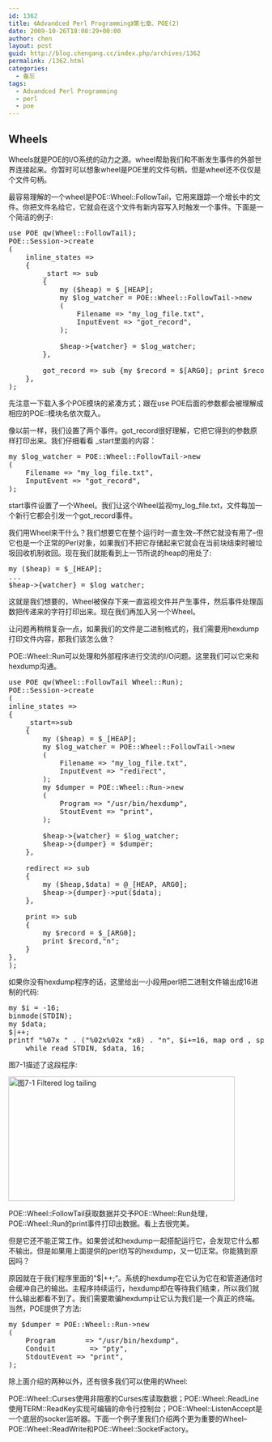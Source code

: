 ```yaml
---
id: 1362
title: 《Advandced Perl Programming》第七章、POE(2)
date: 2009-10-26T18:08:29+00:00
author: chen
layout: post
guid: http://blog.chengang.cc/index.php/archives/1362
permalink: /1362.html
categories:
  - 备忘
tags:
  - Advandced Perl Programming
  - perl
  - poe
---
```

## Wheels

Wheels就是POE的I/O系统的动力之源。wheel帮助我们和不断发生事件的外部世界连接起来。你暂时可以想象wheel是POE里的文件句柄，但是wheel还不仅仅是个文件句柄。

最容易理解的一个wheel是POE::Wheel::FollowTail，它用来跟踪一个增长中的文件。你把文件名给它，它就会在这个文件有新内容写入时触发一个事件。下面是一个简洁的例子:

<pre class="brush: perl">use POE qw(Wheel::FollowTail);
POE::Session-&gt;create
(
    inline_states =&gt;
    {
        _start =&gt; sub
        {
            my ($heap) = $_[HEAP];
            my $log_watcher = POE::Wheel::FollowTail-&gt;new
            (
                Filename =&gt; "my_log_file.txt",
                InputEvent =&gt; "got_record",
            );

            $heap-&gt;{watcher} = $log_watcher;
        },

        got_record =&gt; sub {my $record = $[ARG0]; print $record,"n";}
    },
);</pre>

先注意一下载入多个POE模块的紧凑方式；跟在use POE后面的参数都会被理解成相应的POE::模块名依次载入。

像以前一样，我们设置了两个事件。got\_record很好理解，它把它得到的参数原样打印出来。我们仔细看看 \_start里面的内容：

<pre class="brush: perl">my $log_watcher = POE::Wheel::FollowTail-&gt;new
(
    Filename =&gt; "my_log_file.txt",
    InputEvent =&gt; "got_record",
);</pre>

start事件设置了一个Wheel。我们让这个Wheel监视my\_log\_file.txt，文件每加一个新行它都会引发一个got_record事件。

我们用Wheel来干什么？我们想要它在整个运行时一直生效&#8211;不然它就没有用了&#8211;但它也是一个正常的Perl对象，如果我们不把它存储起来它就会在当前块结束时被垃圾回收机制收回。现在我们就能看到上一节所说的heap的用处了:

<pre class="brush: perl">my ($heap) = $_[HEAP];
...
$heap-&gt;{watcher} = $log_watcher;</pre>

这就是我们想要的，Wheel被保存下来一直监视文件并产生事件，然后事件处理函数把传递来的字符打印出来。现在我们再加入另一个Wheel。

让问题再稍稍复杂一点，如果我们的文件是二进制格式的，我们需要用hexdump打印文件内容，那我们该怎么做？

POE::Wheel::Run可以处理和外部程序进行交流的I/O问题。这里我们可以它来和hexdump沟通。

<pre class="brush: perl">use POE qw(Wheel::FollowTail Wheel::Run);
POE::Session-&gt;create
(
inline_states =&gt;
{
    _start=&gt;sub
    {
        my ($heap) = $_[HEAP];
        my $log_watcher = POE::Wheel::FollowTail-&gt;new
        (
            Filename =&gt; "my_log_file.txt",
            InputEvent =&gt; "redirect",
        );
        my $dumper = POE::Wheel::Run-&gt;new
        (
            Program =&gt; "/usr/bin/hexdump",
            StoutEvent =&gt; "print",
        );

        $heap-&gt;{watcher} = $log_watcher;
        $heap-&gt;{dumper} = $dumper;
    },

    redirect =&gt; sub
    {
        my ($heap,$data) = @_[HEAP, ARG0];
        $heap-&gt;{dumper}-&gt;put($data);
    },

    print =&gt; sub
    {
        my $record = $_[ARG0];
        print $record,"n";
    }
},
);</pre>

如果你没有hexdump程序的话，这里给出一小段用perl把二进制文件输出成16进制的代码:

<pre class="brush: perl">my $i = -16;
binmode(STDIN);
my $data;
$|++;
printf "%07x " . ("%02x%02x "x8) . "n", $i+=16, map ord , split//, $data
    while read STDIN, $data, 16;</pre>

图7-1描述了这段程序:

<img style="border: 0pt none; display: inline;" title="图7-1 Filtered log tailing" src="http://blog.yikuyiku.com/wp-content/uploads/2010/01/efc32a4fc780.jpg" border="0" alt="图7-1 Filtered log tailing" width="447" height="246" />

POE::Wheel::FollowTail获取数据并交予POE::Wheel::Run处理，POE::Wheel::Run的print事件打印出数据。看上去很完美。

但是它还不能正常工作。如果尝试和hexdump一起搭配运行它，会发现它什么都不输出。但是如果用上面提供的perl仿写的hexdump，又一切正常。你能猜到原因吗？

原因就在于我们程序里面的&#8221;$|++;&#8221;。系统的hexdump在它认为它在和管道通信时会缓冲自己的输出。主程序持续运行，hexdump却在等待我们结束，所以我们就什么输出都看不到了。我们需要欺骗hexdump让它认为我们是一个真正的终端。当然，POE提供了方法:

<pre class="brush: perl">my $dumper = POE::Wheel::Run-&gt;new
(
    Program       =&gt; "/usr/bin/hexdump",
    Conduit        =&gt; "pty",
    StdoutEvent =&gt; "print",
);</pre>

除上面介绍的两种以外，还有很多我们可以使用的Wheel:
  
POE::Wheel::Curses使用非阻塞的Curses库读取数据；POE::Wheel::ReadLine使用TERM::ReadKey实现可编辑的命令行控制台；POE::Wheel::ListenAccept是一个底层的socker监听器。下面一个例子里我们介绍两个更为重要的Wheel&#8211;POE::Wheel::ReadWrite和POE::Wheel::SocketFactory。